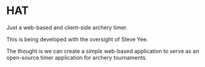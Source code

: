 # HAT
Just a web-based and client-side archery timer.

This is being developed with the oversight of Steve Yee.

The thought is we can create a simple web-based application to serve as an open-source timer application for archery tournaments.
